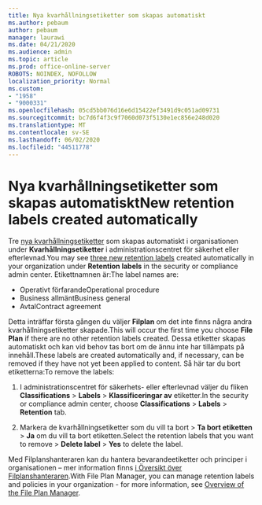 ```yaml
---
title: Nya kvarhållningsetiketter som skapas automatiskt
ms.author: pebaum
author: pebaum
manager: laurawi
ms.date: 04/21/2020
ms.audience: admin
ms.topic: article
ms.prod: office-online-server
ROBOTS: NOINDEX, NOFOLLOW
localization_priority: Normal
ms.custom:
- "1958"
- "9000331"
ms.openlocfilehash: 05cd5bb076d16e6d15422ef3491d9c051ad09731
ms.sourcegitcommit: bc7d6f4f3c9f7060d073f5130e1ec856e248d020
ms.translationtype: MT
ms.contentlocale: sv-SE
ms.lasthandoff: 06/02/2020
ms.locfileid: "44511778"
---
```

# <a name="new-retention-labels-created-automatically"></a><span data-ttu-id="b2c24-102">Nya kvarhållningsetiketter som skapas automatiskt</span><span class="sxs-lookup"><span data-stu-id="b2c24-102">New retention labels created automatically</span></span>

<span data-ttu-id="b2c24-103">Tre [nya kvarhållningsetiketter](https://docs.microsoft.com/microsoft-365/compliance/file-plan-manager) som skapas automatiskt i organisationen under **Kvarhållningsetiketter** i administrationscentret för säkerhet eller efterlevnad.</span><span class="sxs-lookup"><span data-stu-id="b2c24-103">You may see [three new retention labels](https://docs.microsoft.com/microsoft-365/compliance/file-plan-manager) created automatically in your organization under **Retention labels** in the security or compliance admin center.</span></span> <span data-ttu-id="b2c24-104">Etikettnamnen är:</span><span class="sxs-lookup"><span data-stu-id="b2c24-104">The label names are:</span></span>

- <span data-ttu-id="b2c24-105">Operativt förfarande</span><span class="sxs-lookup"><span data-stu-id="b2c24-105">Operational procedure</span></span>
- <span data-ttu-id="b2c24-106">Business allmänt</span><span class="sxs-lookup"><span data-stu-id="b2c24-106">Business general</span></span>
- <span data-ttu-id="b2c24-107">Avtal</span><span class="sxs-lookup"><span data-stu-id="b2c24-107">Contract agreement</span></span>

<span data-ttu-id="b2c24-108">Detta inträffar första gången du väljer **Filplan** om det inte finns några andra kvarhållningsetiketter skapade.</span><span class="sxs-lookup"><span data-stu-id="b2c24-108">This will occur the first time you choose **File Plan** if there are no other retention labels created.</span></span> <span data-ttu-id="b2c24-109">Dessa etiketter skapas automatiskt och kan vid behov tas bort om de ännu inte har tillämpats på innehåll.</span><span class="sxs-lookup"><span data-stu-id="b2c24-109">These labels are created automatically and, if necessary, can be removed if they have not yet been applied to content.</span></span> <span data-ttu-id="b2c24-110">Så här tar du bort etiketterna:</span><span class="sxs-lookup"><span data-stu-id="b2c24-110">To remove the labels:</span></span>

1. <span data-ttu-id="b2c24-111">I administrationscentret för säkerhets- eller efterlevnad väljer du fliken **Classifications**  >  **Labels**  >  **Klassificeringar av** etiketter.</span><span class="sxs-lookup"><span data-stu-id="b2c24-111">In the security or compliance admin center, choose **Classifications** > **Labels** > **Retention** tab.</span></span>

1. <span data-ttu-id="b2c24-112">Markera de kvarhållningsetiketter som du vill ta bort > **Ta bort etiketten**  >  **Ja** om du vill ta bort etiketten.</span><span class="sxs-lookup"><span data-stu-id="b2c24-112">Select the retention labels that you want to remove > **Delete label** > **Yes** to delete the label.</span></span>

<span data-ttu-id="b2c24-113">Med Filplanshanteraren kan du hantera bevarandeetiketter och principer i organisationen – mer information finns [i Översikt över Filplanshanteraren](https://docs.microsoft.com/microsoft-365/compliance/file-plan-manager).</span><span class="sxs-lookup"><span data-stu-id="b2c24-113">With File Plan Manager, you can manage retention labels and policies in your organization - for more information, see [Overview of the File Plan Manager](https://docs.microsoft.com/microsoft-365/compliance/file-plan-manager).</span></span>